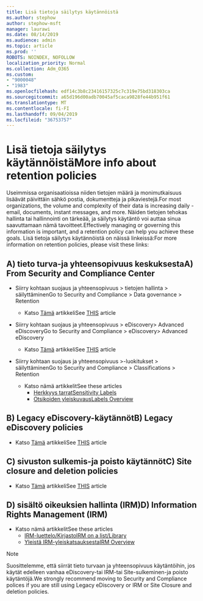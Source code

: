 ```yaml
---
title: Lisä tietoja säilytys käytännöistä
ms.author: stephow
author: stephow-msft
manager: laurawi
ms.date: 08/14/2019
ms.audience: admin
ms.topic: article
ms.prod: ''
ROBOTS: NOINDEX, NOFOLLOW
localization_priority: Normal
ms.collection: Adm_O365
ms.custom:
- "9000048"
- "1983"
ms.openlocfilehash: edf14c3b8c23416157325c7c319e75bd318303ca
ms.sourcegitcommit: a65d196d00adb70045af5caca9828fe44b951f61
ms.translationtype: MT
ms.contentlocale: fi-FI
ms.lasthandoff: 09/04/2019
ms.locfileid: "36753757"
---
```

# <a name="more-info-about-retention-policies"></a><span data-ttu-id="f3fa9-102">Lisä tietoja säilytys käytännöistä</span><span class="sxs-lookup"><span data-stu-id="f3fa9-102">More info about retention policies</span></span>

<span data-ttu-id="f3fa9-103">Useimmissa organisaatioissa niiden tietojen määrä ja monimutkaisuus lisäävät päivittäin sähkö postia, dokumentteja ja pikaviestejä.</span><span class="sxs-lookup"><span data-stu-id="f3fa9-103">For most organizations, the volume and complexity of their data is increasing daily - email, documents, instant messages, and more.</span></span> <span data-ttu-id="f3fa9-104">Näiden tietojen tehokas hallinta tai hallinnointi on tärkeää, ja säilytys käytäntö voi auttaa sinua saavuttamaan nämä tavoitteet.</span><span class="sxs-lookup"><span data-stu-id="f3fa9-104">Effectively managing or governing this information is important, and a retention policy can help you achieve these goals.</span></span> <span data-ttu-id="f3fa9-105">Lisä tietoja säilytys käytännöistä on näissä linkeissä:</span><span class="sxs-lookup"><span data-stu-id="f3fa9-105">For more information on retention policies, please visit these links:</span></span>

## <a name="a-from-security-and-compliance-center"></a><span data-ttu-id="f3fa9-106">A) tieto turva-ja yhteensopivuus keskuksesta</span><span class="sxs-lookup"><span data-stu-id="f3fa9-106">A) From Security and Compliance Center</span></span>

- <span data-ttu-id="f3fa9-107">Siirry kohtaan suojaus ja yhteensopivuus > tietojen hallinta > säilyttäminen</span><span class="sxs-lookup"><span data-stu-id="f3fa9-107">Go to Security and Compliance > Data governance > Retention</span></span>
  - <span data-ttu-id="f3fa9-108">Katso [Tämä](https://docs.microsoft.com/office365/securitycompliance/retention-policies) artikkeli</span><span class="sxs-lookup"><span data-stu-id="f3fa9-108">See [THIS](https://docs.microsoft.com/office365/securitycompliance/retention-policies) article</span></span>

- <span data-ttu-id="f3fa9-109">Siirry kohtaan suojaus ja yhteensopivuus > eDiscovery> Advanced eDiscovery</span><span class="sxs-lookup"><span data-stu-id="f3fa9-109">Go to Security and Compliance > eDiscovery> Advanced eDiscovery</span></span> 
  - <span data-ttu-id="f3fa9-110">Katso [Tämä](https://docs.microsoft.com/office365/securitycompliance/ediscovery-cases) artikkeli</span><span class="sxs-lookup"><span data-stu-id="f3fa9-110">See [THIS](https://docs.microsoft.com/office365/securitycompliance/ediscovery-cases) article</span></span>

- <span data-ttu-id="f3fa9-111">Siirry kohtaan suojaus ja yhteensopivuus >-luokitukset > säilyttäminen</span><span class="sxs-lookup"><span data-stu-id="f3fa9-111">Go to Security and Compliance > Classifications > Retention</span></span>
  - <span data-ttu-id="f3fa9-112">Katso nämä artikkelit</span><span class="sxs-lookup"><span data-stu-id="f3fa9-112">See these articles</span></span>
    - [<span data-ttu-id="f3fa9-113">Herkkyys tarrat</span><span class="sxs-lookup"><span data-stu-id="f3fa9-113">Sensitivity Labels</span></span>](https://docs.microsoft.com/office365/securitycompliance/sensitivity-labels)
    - [<span data-ttu-id="f3fa9-114">Otsikoiden yleiskuvaus</span><span class="sxs-lookup"><span data-stu-id="f3fa9-114">Labels Overview</span></span>](https://docs.microsoft.com/office365/securitycompliance/labels)

## <a name="b-legacy-ediscovery-policies"></a><span data-ttu-id="f3fa9-115">B) Legacy eDiscovery-käytännöt</span><span class="sxs-lookup"><span data-stu-id="f3fa9-115">B) Legacy eDiscovery policies</span></span>

- <span data-ttu-id="f3fa9-116">Katso [Tämä](https://support.office.com/article/Set-up-an-eDiscovery-Center-in-SharePoint-Online-A18F8975-AA7F-43B4-A7D6-001D14744D8E) artikkeli</span><span class="sxs-lookup"><span data-stu-id="f3fa9-116">See [THIS](https://support.office.com/article/Set-up-an-eDiscovery-Center-in-SharePoint-Online-A18F8975-AA7F-43B4-A7D6-001D14744D8E) article</span></span>

## <a name="c-site-closure-and-deletion-policies"></a><span data-ttu-id="f3fa9-117">C) sivuston sulkemis-ja poisto käytännöt</span><span class="sxs-lookup"><span data-stu-id="f3fa9-117">C) Site closure and deletion policies</span></span>

- <span data-ttu-id="f3fa9-118">Katso [Tämä](https://support.office.com/article/Use-policies-for-site-closure-and-deletion-A8280D82-27FD-48C5-9ADF-8A5431208BA5) artikkeli</span><span class="sxs-lookup"><span data-stu-id="f3fa9-118">See [THIS](https://support.office.com/article/Use-policies-for-site-closure-and-deletion-A8280D82-27FD-48C5-9ADF-8A5431208BA5) article</span></span>  

## <a name="d-information-rights-management-irm"></a><span data-ttu-id="f3fa9-119">D) sisältö oikeuksien hallinta (IRM)</span><span class="sxs-lookup"><span data-stu-id="f3fa9-119">D) Information Rights Management (IRM)</span></span>

- <span data-ttu-id="f3fa9-120">Katso nämä artikkelit</span><span class="sxs-lookup"><span data-stu-id="f3fa9-120">See these articles</span></span>
  - [<span data-ttu-id="f3fa9-121">IRM-luettelo/Kirjasto</span><span class="sxs-lookup"><span data-stu-id="f3fa9-121">IRM on a list/Library</span></span>](https://support.office.com/article/apply-information-rights-management-to-a-list-or-library-3bdb5c4e-94fc-4741-b02f-4e7cc3c54aa1)
  - [<span data-ttu-id="f3fa9-122">Yleistä IRM-yleiskatsauksesta</span><span class="sxs-lookup"><span data-stu-id="f3fa9-122">IRM Overview</span></span>](https://support.office.com/article/create-and-apply-information-management-policies-eb501fe9-2ef6-4150-945a-65a6451ee9e9)

> [!Note]
> <span data-ttu-id="f3fa9-123">Suosittelemme, että siirrät tieto turvaan ja yhteensopivuus käytäntöihin, jos käytät edelleen vanhaa eDiscovery-tai IRM-tai Site-sulkeminen-ja poisto käytäntöjä.</span><span class="sxs-lookup"><span data-stu-id="f3fa9-123">We strongly recommend moving to Security and Compliance polices if you are still using Legacy eDiscovery or IRM or Site Closure and deletion policies.</span></span>
